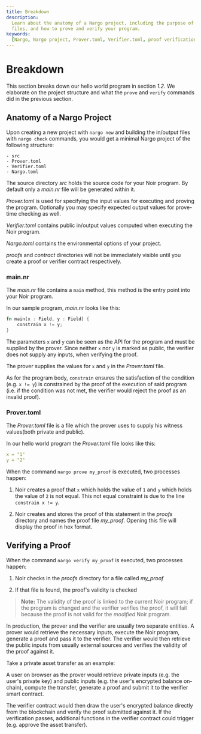 ```yaml
---
title: Breakdown
description:
  Learn about the anatomy of a Nargo project, including the purpose of the Prover and Verifier TOML
  files, and how to prove and verify your program.
keywords:
  [Nargo, Nargo project, Prover.toml, Verifier.toml, proof verification, private asset transfer]
---
```


# Breakdown

This section breaks down our hello world program in section _1.2_. We elaborate on the project
structure and what the `prove` and `verify` commands did in the previous section.

## Anatomy of a Nargo Project

Upon creating a new project with `nargo new` and building the in/output files with `nargo check`
commands, you would get a minimal Nargo project of the following structure:

    - src
    - Prover.toml
    - Verifier.toml
    - Nargo.toml

The source directory _src_ holds the source code for your Noir program. By default only a _main.nr_
file will be generated within it.

_Prover.toml_ is used for specifying the input values for executing and proving the program.
Optionally you may specify expected output values for prove-time checking as well.

_Verifier.toml_ contains public in/output values computed when executing the Noir program.

_Nargo.toml_ contains the environmental options of your project.

_proofs_ and _contract_ directories will not be immediately visible until you create a proof or
verifier contract respectively.

### main.nr

The _main.nr_ file contains a `main` method, this method is the entry point into your Noir program.

In our sample program, _main.nr_ looks like this:

```rust
fn main(x : Field, y : Field) {
    constrain x != y;
}
```

The parameters `x` and `y` can be seen as the API for the program and must be supplied by the
prover. Since neither `x` nor `y` is marked as public, the verifier does not supply any inputs, when
verifying the proof.

The prover supplies the values for `x` and `y` in the _Prover.toml_ file.

As for the program body, `constrain` ensures the satisfaction of the condition (e.g. `x != y`) is
constrained by the proof of the execution of said program (i.e. if the condition was not met, the
verifier would reject the proof as an invalid proof).

### Prover.toml

The _Prover.toml_ file is a file which the prover uses to supply his witness values(both private and
public).

In our hello world program the _Prover.toml_ file looks like this:

```yaml
x = "1"
y = "2"
```

When the command `nargo prove my_proof` is executed, two processes happen:

1. Noir creates a proof that `x` which holds the value of `1` and `y` which holds the value of `2`
   is not equal. This not equal constraint is due to the line `constrain x != y`.

2. Noir creates and stores the proof of this statement in the _proofs_ directory and names the proof
   file _my_proof_. Opening this file will display the proof in hex format.

## Verifying a Proof

When the command `nargo verify my_proof` is executed, two processes happen:

1. Noir checks in the _proofs_ directory for a file called _my_proof_

2. If that file is found, the proof's validity is checked

> **Note:** The validity of the proof is linked to the current Noir program; if the program is
> changed and the verifier verifies the proof, it will fail because the proof is not valid for the
> _modified_ Noir program.

In production, the prover and the verifier are usually two separate entities. A prover would
retrieve the necessary inputs, execute the Noir program, generate a proof and pass it to the
verifier. The verifier would then retrieve the public inputs from usually external sources and
verifies the validity of the proof against it.

Take a private asset transfer as an example:

A user on browser as the prover would retrieve private inputs (e.g. the user's private key) and
public inputs (e.g. the user's encrypted balance on-chain), compute the transfer, generate a proof
and submit it to the verifier smart contract.

The verifier contract would then draw the user's encrypted balance directly from the blockchain and
verify the proof submitted against it. If the verification passes, additional functions in the
verifier contract could trigger (e.g. approve the asset transfer).

